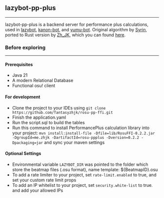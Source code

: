 ## lazybot-pp-plus
---
lazybot-pp-plus is a backend server for performance plus calculations, used in [lazybot](https://github.com/Apeuriox/lazybot-renewal), [kanon-bot](https://github.com/desu-life/Bot), and [yumu-bot](https://github.com/yumu-bot/yumu-bot). Original algorithm by [Syrin](https://github.com/Syriiin), ported to Rust version by [Zh_JK](https://github.com/fantasyzhjk), which you can found [here](https://github.com/fantasyzhjk/rosu-pp-ffi).
### Before exploring
---
#### Prerequisites
- Java 21
- A modern Relational Database
- Functional osu! client
#### For development
- Clone the project to your IDEs using `git clone https://github.com/fantasyzhjk/rosu-pp-ffi.git`
- Finish the application.yaml
- Run the script.sql to build the tables
- Run this command to install PerformancePlus calculation library into your project: `mvn install:install-file -Dfile=lib/RosuFFI-0.2.2.jar -DgroupId=me.zhjk -DartifactId=rosu-ppplus -Dversion=0.2.2 -Dpackaging=jar` and sync your maven settings
#### Optional Settings
- Environmental variable `LAZYBOT_DIR` was pointed to the folder which store the beatmap files (.osu format), name template: ${BeatmapID}.osu
- To add a rate limiter to your project, set `rate-limit.enabled` to true, and set your custom rate limit props
- To add an IP whitelist to your project, set `security.white-list` to true. and add your allowed IPs